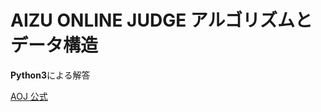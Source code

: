 # AIZU ONLINE JUDGE アルゴリズムとデータ構造


**Python3**による解答

[AOJ 公式](https://onlinejudge.u-aizu.ac.jp/courses/lesson/1/ALDS1/all)
